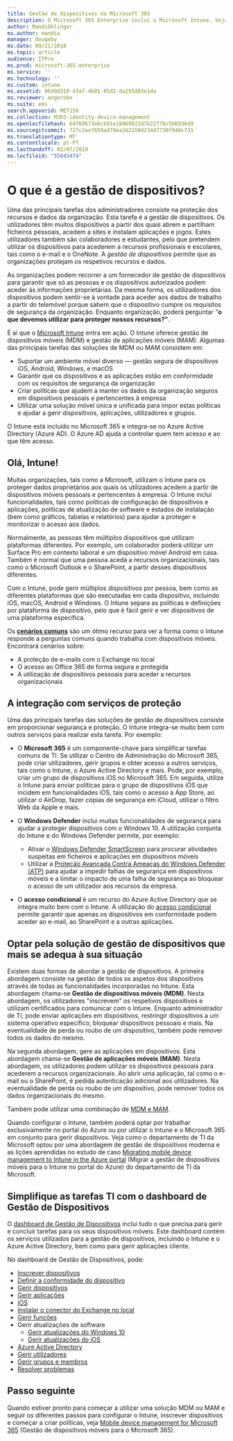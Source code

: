```yaml
---
title: Gestão de dispositivos no Microsoft 365
description: O Microsoft 365 Enterprise inclui o Microsoft Intune. Veja como o Intune permite que a sua organização faça a gestão de dispositivos móveis e a gestão de aplicações móveis, inclusive cenários comuns, e como pode utilizar o Intune para implementar o Microsoft 365 no seu ambiente.
author: MandiOhlinger
ms.author: mandia
manager: dougeby
ms.date: 09/21/2018
ms.topic: article
audience: ITPro
ms.prod: microsoft-365-enterprise
ms.service: ''
ms.technology: ''
ms.custom: intune
ms.assetid: 0649d310-43a7-4b01-85d2-da255d03e1da
ms.reviewer: angerobe
ms.suite: ems
search.appverid: MET150
ms.collection: M365-identity-device-management
ms.openlocfilehash: b4f69673e6cb91e18469922d7b2277bc5b6936d9
ms.sourcegitcommit: 727c3ae7659ad79ea162250d234d7730f840c731
ms.translationtype: MT
ms.contentlocale: pt-PT
ms.lasthandoff: 02/07/2019
ms.locfileid: "55845474"
---
```

# <a name="what-is-device-management"></a>O que é a gestão de dispositivos? 

Uma das principais tarefas dos administradores consiste na proteção dos recursos e dados da organização. Esta tarefa é a gestão de dispositivos. Os utilizadores têm muitos dispositivos a partir dos quais abrem e partilham ficheiros pessoais, acedem a sites e instalam aplicações e jogos. Estes utilizadores também são colaboradores e estudantes, pelo que pretendem utilizar os dispositivos para acederem a recursos profissionais e escolares, tais como o e-mail e o OneNote. A *gestão de dispositivos* permite que as organizações protejam os respetivos recursos e dados. 

As organizações podem recorrer a um fornecedor de gestão de dispositivos para garantir que só as pessoas e os dispositivos autorizados podem aceder às informações proprietárias. Da mesma forma, os utilizadores dos dispositivos podem sentir-se à vontade para aceder aos dados de trabalho a partir do telemóvel porque sabem que o dispositivo cumpre os requisitos de segurança da organização. Enquanto organização, poderá perguntar "**o que devemos utilizar para proteger nossos recursos?"**.

É aí que o [Microsoft Intune](https://docs.microsoft.com/intune/introduction-intune) entra em ação. O Intune oferece gestão de dispositivos móveis (MDM) e gestão de aplicações móveis (MAM). Algumas das principais tarefas das soluções de MDM ou MAM consistem em:

- Suportar um ambiente móvel diverso &mdash; gestão segura de dispositivos iOS, Android, Windows, e macOS
- Garantir que os dispositivos e as aplicações estão em conformidade com os requisitos de segurança da organização
- Criar políticas que ajudem a manter os dados da organização seguros em dispositivos pessoais e pertencentes à empresa
- Utilizar uma solução móvel única e unificada para impor estas políticas e ajudar a gerir dispositivos, aplicações, utilizadores e grupos.

O Intune está incluído no Microsoft 365 e integra-se no Azure Active Directory (Azure AD). O Azure AD ajuda a controlar quem tem acesso e ao que têm acesso.

## <a name="hello-intune"></a>Olá, Intune!
Muitas organizações, tais como a Microsoft, utilizam o Intune para os proteger dados proprietários aos quais os utilizadores acedem a partir de dispositivos móveis pessoais e pertencentes à empresa. O Intune inclui funcionalidades, tais como políticas de configuração de dispositivos e aplicações, políticas de atualização de software e estados de instalação (bem como gráficos, tabelas e relatórios) para ajudar a proteger e monitorizar o acesso aos dados.

Normalmente, as pessoas têm múltiplos dispositivos que utilizam plataformas diferentes. Por exemplo, um colaborador poderá utilizar um Surface Pro em contexto laboral e um dispositivo móvel Android em casa. Também é normal que uma pessoa aceda a recursos organizacionais, tais como o Microsoft Outlook e o SharePoint, a partir desses dispositivos diferentes.

Com o Intune, pode gerir múltiplos dispositivos por pessoa, bem como as diferentes plataformas que são executadas em cada dispositivo, incluindo iOS, macOS, Android e Windows. O Intune separa as políticas e definições por plataforma de dispositivo, pelo que é fácil gerir e ver dispositivos de uma plataforma específica.

Os **[cenários comuns](https://docs.microsoft.com/intune/common-scenarios)** são um ótimo recurso para ver a forma como o Intune responde a perguntas comuns quando trabalha com dispositivos móveis. Encontrará cenários sobre:  
- A proteção de e-mails com o Exchange no local
- O acesso ao Office 365 de forma segura e protegida
- A utilização de dispositivos pessoais para aceder a recursos organizacionais

## <a name="integration-with-secure-and-protect-services"></a>A integração com serviços de proteção
Uma das principais tarefas das soluções de gestão de dispositivos consiste em proporcionar segurança e proteção. O Intune integra-se muito bem com outros serviços para realizar esta tarefa. Por exemplo:

- O **Microsoft 365** é um componente-chave para simplificar tarefas comuns de TI. Se utilizar o Centro de Administração do Microsoft 365, pode criar utilizadores, gerir grupos e obter acesso a outros serviços, tais como o Intune, o Azure Active Directory e mais. Pode, por exemplo, criar um grupo de dispositivos iOS no Microsoft 365. Em seguida, utilize o Intune para enviar políticas para o grupo de dispositivos iOS que incidem em funcionalidades iOS, tais como o acesso à App Store, ao utilizar o AirDrop, fazer cópias de segurança em iCloud, utilizar o filtro Web da Apple e mais.

- O **Windows Defender** inclui muitas funcionalidades de segurança para ajudar a proteger dispositivos com o Windows 10. A utilização conjunta do Intune e do Windows Defender permite, por exemplo: 

    - Ativar o [Windows Defender SmartScreen](https://docs.microsoft.com/intune/endpoint-protection-windows-10) para procurar atividades suspeitas em ficheiros e aplicações em dispositivos móveis 
    - Utilizar a [Proteção Avançada Contra Ameaças do Windows Defender (ATP)](https://docs.microsoft.com/intune/advanced-threat-protection) para ajudar a impedir falhas de segurança em dispositivos móveis e a limitar o impacto de uma falha de segurança ao bloquear o acesso de um utilizador aos recursos da empresa.

- O **acesso condicional** é um recurso do Azure Active Directory que se integra muito bem com o Intune. A utilização do [acesso condicional](https://docs.microsoft.com/intune/conditional-access) permite garantir que apenas os dispositivos em conformidade podem aceder ao e-mail, ao SharePoint e a outras aplicações. 

## <a name="choose-the-device-management-solution-thats-right-for-you"></a>Optar pela solução de gestão de dispositivos que mais se adequa à sua situação

Existem duas formas de abordar a gestão de dispositivos. A primeira abordagem consiste na gestão de todos os aspetos dos dispositivos através de todas as funcionalidades incorporadas no Intune. Esta abordagem chama-se **Gestão de dispositivos móveis (MDM)**. Nesta abordagem, os utilizadores "inscrevem" os respetivos dispositivos e utilizam certificados para comunicar com o Intune. Enquanto administrador de TI, pode enviar aplicações em dispositivos, restringir dispositivos a um sistema operativo específico, bloquear dispositivos pessoais e mais. Na eventualidade de perda ou roubo de um dispositivo, também pode remover todos os dados do mesmo. 

Na segunda abordagem, gere as aplicações em dispositivos. Esta abordagem chama-se **Gestão de aplicações móveis (MAM)**. Nesta abordagem, os utilizadores podem utilizar os dispositivos pessoais para acederem a recursos organizacionais. Ao abrir uma aplicação, tal como o e-mail ou o SharePoint, é pedida autenticação adicional aos utilizadores. Na eventualidade de perda ou roubo de um dispositivo, pode remover todos os dados organizacionais do mesmo. 

Também pode utilizar uma combinação de [MDM e MAM](https://docs.microsoft.com/intune/byod-technology-decisions).

Quando configurar o Intune, também poderá optar por trabalhar exclusivamente no portal do Azure ou por utilizar o Intune e o Microsoft 365 em conjunto para gerir dispositivos. Veja como o departamento de TI da Microsoft optou por uma abordagem de gestão de dispositivos moderna e as lições aprendidas no estudo de caso [Migrating mobile device management to Intune in the Azure portal](https://www.microsoft.com/itshowcase/Article/Content/1042/Migrating-mobile-device-management-to-Intune-in-the-Azure-portal) (Migrar a gestão de dispositivos móveis para o Intune no portal do Azure) do departamento de TI da Microsoft. 

## <a name="simplify-it-tasks-using-the-device-management-dashboard"></a>Simplifique as tarefas TI com o dashboard de Gestão de Dispositivos

O [dashboard de Gestão de Dispositivos](https://devicemanagement.portal.azure.com/) inclui tudo o que precisa para gerir e concluir tarefas para os seus dispositivos móveis. Este dashboard contém os serviços utilizados para a gestão de dispositivos, incluindo o Intune e o Azure Active Directory, bem como para gerir aplicações cliente. 

No dashboard de Gestão de Dispositivos, pode:

- [Inscrever dispositivos](https://docs.microsoft.com/intune/device-enrollment)
- [Definir a conformidade do dispositivo](https://docs.microsoft.com/intune/device-compliance-get-started)
- [Gerir dispositivos](https://docs.microsoft.com/intune/device-management)
- [Gerir aplicações](https://docs.microsoft.com/intune/app-management)  
- [ iOS](https://docs.microsoft.com/intune/vpp-ebooks-ios)  
- [Instalar o conector do Exchange no local](https://docs.microsoft.com/intune/exchange-connector-install)  
- [Gerir funções](https://docs.microsoft.com/intune/role-based-access-control)  
- Gerir atualizações de software
  - [Gerir atualizações do Windows 10](https://docs.microsoft.com/intune/windows-update-for-business-configure)  
  - [Gerir atualizações do iOS](https://docs.microsoft.com/intune/software-updates-ios)  
- [Azure Active Directory](https://docs.microsoft.com/azure/active-directory)  
- [Gerir utilizadores](https://docs.microsoft.com/azure/active-directory/fundamentals/add-users-azure-active-directory)
- [Gerir grupos e membros](https://docs.microsoft.com/azure/active-directory/fundamentals/active-directory-manage-groups)
- [Resolver problemas](https://docs.microsoft.com/intune/help-desk-operators)

## <a name="next-step"></a>Passo seguinte
Quando estiver pronto para começar a utilizar uma solução MDM ou MAM e seguir os diferentes passos para configurar o Intune, inscrever dispositivos e começar a criar políticas, veja [Mobile device management for Microsoft 365](https://docs.microsoft.com/microsoft-365/enterprise/mobility-infrastructure) (Gestão de dispositivos móveis para o Microsoft 365). 

